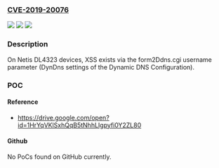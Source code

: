 ### [CVE-2019-20076](https://cve.mitre.org/cgi-bin/cvename.cgi?name=CVE-2019-20076)
![](https://img.shields.io/static/v1?label=Product&message=n%2Fa&color=blue)
![](https://img.shields.io/static/v1?label=Version&message=n%2Fa&color=blue)
![](https://img.shields.io/static/v1?label=Vulnerability&message=n%2Fa&color=brighgreen)

### Description

On Netis DL4323 devices, XSS exists via the form2Ddns.cgi username parameter (DynDns settings of the Dynamic DNS Configuration).

### POC

#### Reference
- https://drive.google.com/open?id=1HrYqVKlSxhQqB5tNhhLIgpyfi0Y2ZL80

#### Github
No PoCs found on GitHub currently.

